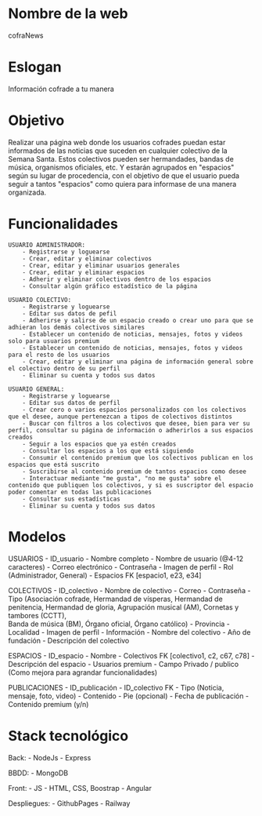 # Nombre de la web

cofraNews

# Eslogan

Información cofrade a tu manera

# Objetivo

Realizar una página web donde los usuarios cofrades puedan estar informados de las noticias que suceden en cualquier colectivo 
de la Semana Santa.
Estos colectivos pueden ser hermandades, bandas de música, organismos oficiales, etc. Y estarán agrupados en "espacios" según 
su lugar de procedencia, con el objetivo de que el usuario pueda seguir a tantos "espacios" como quiera para informase de una 
manera organizada. 

# Funcionalidades

    USUARIO ADMINISTRADOR:
        - Registrarse y loguearse
        - Crear, editar y eliminar colectivos
        - Crear, editar y eliminar usuarios generales
        - Crear, editar y eliminar espacios
        - Adherir y eliminar colectivos dentro de los espacios
        - Consultar algún gráfico estadístico de la página

    USUARIO COLECTIVO:
        - Registrarse y loguearse
        - Editar sus datos de pefil
        - Adherirse y salirse de un espacio creado o crear uno para que se adhieran los demás colectivos similares
        - Establecer un contenido de noticias, mensajes, fotos y videos solo para usuarios premium 
        - Establecer un contenido de noticias, mensajes, fotos y videos para el resto de los usuarios
        - Crear, editar y eliminar una página de información general sobre el colectivo dentro de su perfil 
        - Eliminar su cuenta y todos sus datos

    USUARIO GENERAL: 
        - Registrarse y loguearse
        - Editar sus datos de perfil 
        - Crear cero o varios espacios personalizados con los colectivos que el desee, aunque pertenezcan a tipos de colectivos distintos
        - Buscar con filtros a los colectivos que desee, bien para ver su perfil, consultar su página de información o adherirlos a sus espacios creados
        - Seguir a los espacios que ya estén creados
        - Consultar los espacios a los que está siguiendo
        - Consumir el contenido premium que los colectivos publican en los espacios que está suscrito
        - Suscribirse al contenido premium de tantos espacios como desee
        - Interactuar mediante "me gusta", "no me gusta" sobre el contenido que publiquen los colectivos, y si es suscriptor del espacio poder comentar en todas las publicaciones
        - Consultar sus estadísticas
        - Eliminar su cuenta y todos sus datos

# Modelos 

USUARIOS
    - ID_usuario
    - Nombre completo
    - Nombre de usuario (@4-12 caracteres)
    - Correo electrónico
    - Contraseña
    - Imagen de perfil
    - Rol (Administrador, General)
    - Espacios FK [espacio1, e23, e34]

COLECTIVOS
    - ID_colectivo
    - Nombre de colectivo
    - Correo 
    - Contraseña
    - Tipo (Asociación cofrade, Hermandad de vísperas, Hermandad de penitencia, Hermandad de gloria, Agrupación musical (AM), Cornetas y tambores (CCTT),  
            Banda de música (BM), Órgano oficial, Órgano católico)
    - Provincia
    - Localidad
    - Imagen de perfil
    - Información
        - Nombre del colectivo
        - Año de fundación
        - Descripción del colectivo

ESPACIOS
    - ID_espacio
    - Nombre
    - Colectivos FK [colectivo1, c2, c67, c78]
    - Descripción del espacio 
    - Usuarios premium
    - Campo Privado / publico (Como mejora para agrandar funcionalidades)
    
PUBLICACIONES
    - ID_publicación
    - ID_colectivo FK
    - Tipo (Noticia, mensaje, foto, video)
    - Contenido
    - Pie (opcional)
    - Fecha de publicación
    - Contenido premium (y/n)

# Stack tecnológico

Back: 
    - NodeJs
    - Express

BBDD:
    - MongoDB

Front: 
    - JS
    - HTML, CSS, Boostrap
    - Angular

Despliegues: 
    - GithubPages
    - Railway

